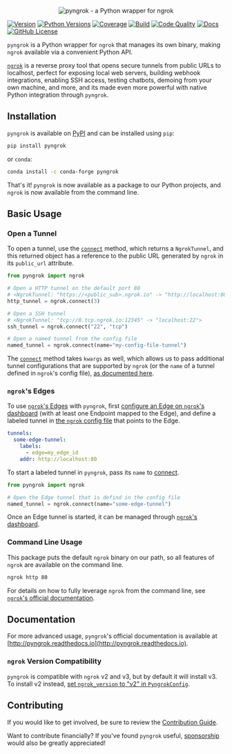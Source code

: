 <p align="center"><img alt="pyngrok - a Python wrapper for ngrok" src="https://pyngrok.readthedocs.io/en/latest/_images/logo.png" /></p>

[![Version](https://img.shields.io/pypi/v/pyngrok)](https://pypi.org/project/pyngrok)
[![Python Versions](https://img.shields.io/pypi/pyversions/pyngrok.svg)](https://pypi.org/project/pyngrok)
[![Coverage](https://img.shields.io/codecov/c/github/alexdlaird/pyngrok)](https://codecov.io/gh/alexdlaird/pyngrok)
[![Build](https://img.shields.io/github/actions/workflow/status/alexdlaird/pyngrok/build.yml)](https://github.com/alexdlaird/pyngrok/actions/workflows/build.yml)
[![Code Quality](https://app.codacy.com/project/badge/Grade/b055cf6e3f1745098fab86a2923730b3)](https://app.codacy.com/gh/alexdlaird/pyngrok/dashboard?utm_source=gh&utm_medium=referral&utm_content=&utm_campaign=Badge_grade)
[![Docs](https://img.shields.io/readthedocs/pyngrok)](https://pyngrok.readthedocs.io/en/latest)
[![GitHub License](https://img.shields.io/github/license/alexdlaird/pyngrok)](https://github.com/alexdlaird/pyngrok/blob/main/LICENSE)

`pyngrok` is a Python wrapper for `ngrok` that manages its own binary, making `ngrok` available via a convenient Python
API.

[`ngrok`](https://ngrok.com) is a reverse proxy tool that opens secure tunnels from public URLs to localhost, perfect
for exposing local web servers, building webhook integrations, enabling SSH access, testing chatbots, demoing from
your own machine, and more, and its made even more powerful with native Python integration through `pyngrok`.

## Installation

`pyngrok` is available on [PyPI](https://pypi.org/project/pyngrok/) and can be installed
using `pip`:

```sh
pip install pyngrok
```

or `conda`:

```sh
conda install -c conda-forge pyngrok
```

That's it! `pyngrok` is now available as a package to our Python projects, and `ngrok` is now available from
the command line.

## Basic Usage

### Open a Tunnel

To open a tunnel, use the [`connect`](https://pyngrok.readthedocs.io/en/latest/api.html#pyngrok.ngrok.connect) method,
which returns a `NgrokTunnel`, and this returned object has a reference to the public URL generated by `ngrok` in its
`public_url` attribute.

```python
from pyngrok import ngrok

# Open a HTTP tunnel on the default port 80
# <NgrokTunnel: "https://<public_sub>.ngrok.io" -> "http://localhost:80">
http_tunnel = ngrok.connect(3)

# Open a SSH tunnel
# <NgrokTunnel: "tcp://0.tcp.ngrok.io:12345" -> "localhost:22">
ssh_tunnel = ngrok.connect("22", "tcp")

# Open a named tunnel from the config file
named_tunnel = ngrok.connect(name="my-config-file-tunnel")
```

The [`connect`](https://pyngrok.readthedocs.io/en/latest/api.html#pyngrok.ngrok.connect) method takes `kwargs` as well, which allows
us to pass additional tunnel configurations that are supported by `ngrok` (or the `name` of a tunnel defined in
`ngrok`'s config file), [as documented here](https://pyngrok.readthedocs.io/en/latest/#tunnel-configurations).

### `ngrok`'s Edges

To use [`ngrok`'s Edges](https://ngrok.com/docs/network-edge/edges/) with `pyngrok`, first [configure an Edge on
`ngrok`'s dashboard](https://dashboard.ngrok.com/edges) (with at least one Endpoint mapped to the Edge), and define a
labeled tunnel in [the `ngrok` config file](https://ngrok.com/docs/agent/config/v2/#define-two-labeled-tunnels)
that points to the Edge.

```yaml
tunnels:
  some-edge-tunnel:
    labels:
      - edge=my_edge_id
    addr: http://localhost:80
```

To start a labeled tunnel in `pyngrok`, pass its `name`
to [connect](https://pyngrok.readthedocs.io/en/develop/api.html#pyngrok.ngrok.connect).

```python
from pyngrok import ngrok

# Open the Edge tunnel that is defind in the config file
named_tunnel = ngrok.connect(name="some-edge-tunnel")
```

Once an Edge tunnel is started, it can be managed through [`ngrok`'s dashboard](https://dashboard.ngrok.com/edges).

### Command Line Usage

This package puts the default `ngrok` binary on our path, so all features of `ngrok` are
available on the command line.

```sh
ngrok http 80
```

For details on how to fully leverage `ngrok` from the command line,
see [`ngrok`'s official documentation](https://ngrok.com/docs/agent/cli/).

## Documentation

For more advanced usage, `pyngrok`'s official documentation is available
at [http://pyngrok.readthedocs.io](http://pyngrok.readthedocs.io).

### `ngrok` Version Compatibility

`pyngrok` is compatible with `ngrok` v2 and v3, but by default it will install v3. To install v2 instead,
[set `ngrok_version` to "v2" in
`PyngrokConfig`](https://pyngrok.readthedocs.io/en/latest/index.html#ngrok-version-compatibility).

## Contributing

If you would like to get involved, be sure to review
the [Contribution Guide](https://github.com/alexdlaird/pyngrok/blob/main/CONTRIBUTING.rst).

Want to contribute financially? If you've found `pyngrok` useful, [sponsorship](https://github.com/sponsors/alexdlaird)
would also be greatly appreciated!
